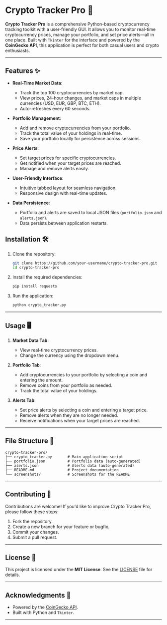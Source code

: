 # Crypto Tracker Pro 🚀

**Crypto Tracker Pro** is a comprehensive Python-based cryptocurrency tracking toolkit with a user-friendly GUI. It allows you to monitor real-time cryptocurrency prices, manage your portfolio, and set price alerts—all in one place. Built with `Tkinter` for the interface and powered by the **CoinGecko API**, this application is perfect for both casual users and crypto enthusiasts.

---

## Features ✨

- **Real-Time Market Data**:
  - Track the top 100 cryptocurrencies by market cap.
  - View prices, 24-hour changes, and market caps in multiple currencies (USD, EUR, GBP, BTC, ETH).
  - Auto-refreshes every 60 seconds.

- **Portfolio Management**:
  - Add and remove cryptocurrencies from your portfolio.
  - Track the total value of your holdings in real-time.
  - Save your portfolio locally for persistence across sessions.

- **Price Alerts**:
  - Set target prices for specific cryptocurrencies.
  - Get notified when your target prices are reached.
  - Manage and remove alerts easily.

- **User-Friendly Interface**:
  - Intuitive tabbed layout for seamless navigation.
  - Responsive design with real-time updates.

- **Data Persistence**:
  - Portfolio and alerts are saved to local JSON files (`portfolio.json` and `alerts.json`).
  - Data persists between application restarts.

## Installation 🛠️

1. Clone the repository:
   ```bash
   git clone https://github.com/your-username/crypto-tracker-pro.git
   cd crypto-tracker-pro
   ```

2. Install the required dependencies:
   ```bash
   pip install requests
   ```

3. Run the application:
   ```bash
   python crypto_tracker.py
   ```

---

## Usage 🖥️

1. **Market Data Tab**:
   - View real-time cryptocurrency prices.
   - Change the currency using the dropdown menu.

2. **Portfolio Tab**:
   - Add cryptocurrencies to your portfolio by selecting a coin and entering the amount.
   - Remove coins from your portfolio as needed.
   - Track the total value of your holdings.

3. **Alerts Tab**:
   - Set price alerts by selecting a coin and entering a target price.
   - Remove alerts when they are no longer needed.
   - Receive notifications when your target prices are reached.

---

## File Structure 📂

```
crypto-tracker-pro/
├── crypto_tracker.py       # Main application script
├── portfolio.json          # Portfolio data (auto-generated)
├── alerts.json             # Alerts data (auto-generated)
├── README.md               # Project documentation
└── screenshots/            # Screenshots for the README
```

---

## Contributing 🤝

Contributions are welcome! If you'd like to improve Crypto Tracker Pro, please follow these steps:

1. Fork the repository.
2. Create a new branch for your feature or bugfix.
3. Commit your changes.
4. Submit a pull request.

---

## License 📜

This project is licensed under the **MIT License**. See the [LICENSE](LICENSE) file for details.

---

## Acknowledgments 🙏

- Powered by the [CoinGecko API](https://www.coingecko.com/).
- Built with Python and `Tkinter`.

---
